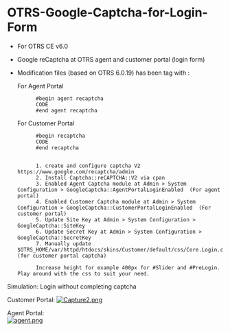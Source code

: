# OTRS-Google-Captcha-for-Login-Form
- For OTRS CE v6.0
- Google reCaptcha at OTRS agent and customer portal (login form)		
- Modification files (based on OTRS 6.0.19) has been tag with :

	For Agent Portal  
	
			#begin agent recaptcha  
			CODE  
			#end agent recaptcha  
	
	For Customer Portal  
		
			#begin recaptcha  
			CODE  
			#end recaptcha  
	

			1. create and configure captcha V2 https://www.google.com/recaptcha/admin  
			2. Install Captcha::reCAPTCHA::V2 via cpan  
			3. Enabled Agent Captcha module at Admin > System Configuration > GoogleCaptcha::AgentPortalLoginEnabled  (For agent portal)  
			4. Enabled Customer Captcha module at Admin > System Configuration > GoogleCaptcha::CustomerPortalLoginEnabled  (For customer portal)  
			5. Update Site Key at Admin > System Configuration > GoogleCaptcha::SiteKey  
			6. Update Secret Key at Admin > System Configuration > GoogleCaptcha::SecretKey  
			7. Manually update $OTRS_HOME/var/httpd/htdocs/skins/Customer/default/css/Core.Login.css  (for customer portal captcha)  

			Increase height for example 400px for #Slider and #PreLogin. Play around with the css to suit your need.  
		

Simulation: Login without completing captcha    

Customer Portal:
[![Capture2.png](https://i.postimg.cc/DwcS2yp9/Capture2.png)](https://postimg.cc/hXfDsgBs)  

Agent Portal:  
[![agent.png](https://i.postimg.cc/9XZQb7rP/agent.png)](https://postimg.cc/yW6KYWhW)  